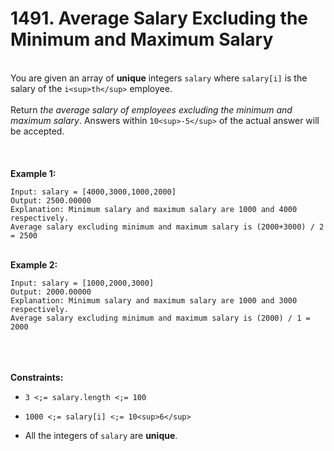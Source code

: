 # 1491. Average Salary Excluding the Minimum and Maximum Salary

<br />You are given an array of **unique** integers `salary` where `salary[i]` is the salary of the `i<sup>th</sup>` employee.<br />
<br />Return <em>the average salary of employees excluding the minimum and maximum salary</em>. Answers within `10<sup>-5</sup>` of the actual answer will be accepted.<br />
<br /> <br />
<br />**Example 1:**<br />
```
Input: salary = [4000,3000,1000,2000]
Output: 2500.00000
Explanation: Minimum salary and maximum salary are 1000 and 4000 respectively.
Average salary excluding minimum and maximum salary is (2000+3000) / 2 = 2500
```
<br />**Example 2:**<br />
```
Input: salary = [1000,2000,3000]
Output: 2000.00000
Explanation: Minimum salary and maximum salary are 1000 and 3000 respectively.
Average salary excluding minimum and maximum salary is (2000) / 1 = 2000
```
<br /> <br />
<br />**Constraints:**<br />

* `3 <;= salary.length <;= 100`

* `1000 <;= salary[i] <;= 10<sup>6</sup>`

* All the integers of `salary` are **unique**.